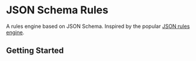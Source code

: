 # JSON Schema Rules

A rules engine based on JSON Schema. Inspired by the popular [JSON rules engine](https://github.com/CacheControl/json-rules-engine).

## Getting Started
